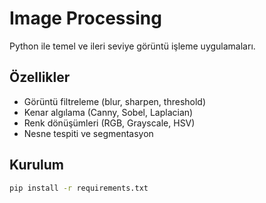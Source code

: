 # Image Processing

Python ile temel ve ileri seviye görüntü işleme uygulamaları.

## Özellikler
- Görüntü filtreleme (blur, sharpen, threshold)
- Kenar algılama (Canny, Sobel, Laplacian)
- Renk dönüşümleri (RGB, Grayscale, HSV)
- Nesne tespiti ve segmentasyon

## Kurulum
```bash
pip install -r requirements.txt
